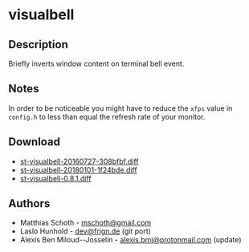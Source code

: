 visualbell
==========

Description
-----------

Briefly inverts window content on terminal bell event.

Notes
-----

In order to be noticeable you might have to reduce the `xfps`
value in `config.h` to less than equal the refresh rate of your
monitor.

Download
--------

 * [st-visualbell-20160727-308bfbf.diff](st-visualbell-20160727-308bfbf.diff)
 * [st-visualbell-20180101-1f24bde.diff](st-visualbell-20180101-1f24bde.diff)
 * [st-visualbell-0.8.1.diff](st-visualbell-0.8.1.diff)

Authors
-------

 * Matthias Schoth - <mschoth@gmail.com>
 * Laslo Hunhold - <dev@frign.de> (git port)
 * Alexis Ben Miloud--Josselin - <alexis.bmj@protonmail.com> (update)
